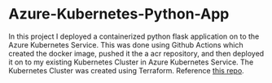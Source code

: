 # Azure-Kubernetes-Python-App
In this project I deployed a containerized python flask application on to the Azure Kubernetes Service. This was done using Github Actions which created the docker image, pushed it the a acr repository, and then deployed it on to my existing Kubernetes Cluster in Azure Kubernetes Service. The Kubernetes Cluster was created using Terraform. Reference [this repo](https://github.com/rjones18/Terraform-Azure-Kubernetes-Service).
